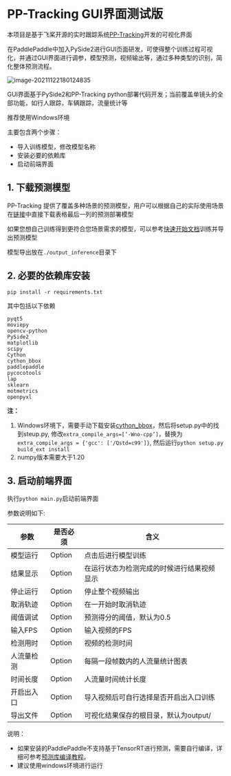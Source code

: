 # PP-Tracking GUI界面测试版

本项目是基于飞桨开源的实时跟踪系统[PP-Tracking](https://github.com/PaddlePaddle/PaddleDetection/blob/develop/deploy/pptracking/README.md)开发的可视化界面

在PaddlePaddle中加入PySide2进行GUI页面研发，可使得整个训练过程可视化，并通过GUI界面进行调参，模型预测，视频输出等，通过多种类型的识别，简化整体预测流程。

![image-20211122180124835](https://z3.ax1x.com/2021/11/22/IzBXjg.png)

GUI界面基于PySide2和PP-Tracking python部署代码开发；当前覆盖单镜头的全部功能，如行人跟踪，车辆跟踪，流量统计等

推荐使用Windows环境

主要包含两个步骤：

- 导入训练模型，修改模型名称
- 安装必要的依赖库
- 启动前端界面

## 1. 下载预测模型

PP-Tracking 提供了覆盖多种场景的预测模型，用户可以根据自己的实际使用场景在[链接](https://github.com/PaddlePaddle/PaddleDetection/blob/develop/deploy/pptracking/README.md#%E4%BA%8C%E7%AE%97%E6%B3%95%E4%BB%8B%E7%BB%8D)中直接下载表格最后一列的预测部署模型

如果您想自己训练得到更符合您场景需求的模型，可以参考[快速开始文档](https://github.com/PaddlePaddle/PaddleDetection/blob/develop/configs/mot/fairmot/README_cn.md#%E5%BF%AB%E9%80%9F%E5%BC%80%E5%A7%8B)训练并导出预测模型

模型导出放在`./output_inference`目录下


## 2. 必要的依赖库安装

```
pip install -r requirements.txt
```
其中包括以下依赖

```
pyqt5
moviepy
opencv-python
PySide2
matplotlib
scipy
Cython
cython_bbox
paddlepaddle
pycocotools
lap
sklearn
motmetrics
openpyxl
```

**注：**

1. Windows环境下，需要手动下载安装[cython_bbox](https://pypi.org/project/pip/)，然后将setup.py中的找到steup.py, 修改`extra_compile_args=[’-Wno-cpp’]`，替换为`extra_compile_args = {'gcc': ['/Qstd=c99']}`, 然后运行`python setup.py build_ext install`
2. numpy版本需要大于1.20

## 3. 启动前端界面

执行`python main.py`启动前端界面


参数说明如下:

| 参数       | 是否必须 | 含义                                     |
| ---------- | -------- | ---------------------------------------- |
| 模型运行   | Option   | 点击后进行模型训练                       |
| 结果显示   | Option   | 在运行状态为检测完成的时候进行结果视频显示 |
| 停止运行   | Option   | 停止整个视频输出                         |
| 取消轨迹   | Option   | 在一开始时取消轨迹                       |
| 阈值调试   | Option   | 预测得分的阈值，默认为0.5                |
| 输入FPS    | Option   | 输入视频的FPS                                |
| 检测用时   | Option   | 视频的检测时间                           |
| 人流量检测 | Option   | 每隔一段帧数内的人流量统计图表           |
| 时间长度   | Option   | 人流量时间统计长度                       |
| 开启出入口 | Option   | 导入视频后可自行选择是否开启出入口训练   |
| 导出文件   | Option   | 可视化结果保存的根目录，默认为output/    |


说明：

- 如果安装的PaddlePaddle不支持基于TensorRT进行预测，需要自行编译，详细可参考[预测库编译教程](https://paddleinference.paddlepaddle.org.cn/user_guides/source_compile.html)。
- 建议使用windows环境进行运行
